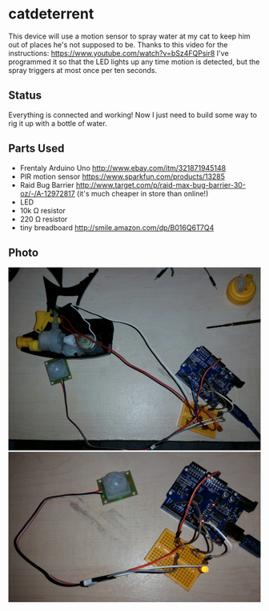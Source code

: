 # catdeterrent
This device will use a motion sensor to spray water at my cat to keep him out of places he's not supposed to be. Thanks to this video for the instructions: https://www.youtube.com/watch?v=bSz4FQPsir8 I've programmed it so that the LED lights up any time motion is detected, but the spray triggers at most once per ten seconds.

## Status

Everything is connected and working! Now I just need to build some way to rig it up with a bottle of water.

## Parts Used

- Frentaly Arduino Uno http://www.ebay.com/itm/321871945148
- PIR motion sensor https://www.sparkfun.com/products/13285
- Raid Bug Barrier http://www.target.com/p/raid-max-bug-barrier-30-oz/-/A-12972817 (it's much cheaper in store than online!)
- LED
- 10k Ω resistor
- 220 Ω resistor
- tiny breadboard http://smile.amazon.com/dp/B016Q6T7Q4

## Photo

![alt tag](https://github.com/lizcorson/catdeterrent/blob/master/photos/jan26.jpg)
![alt tag](https://github.com/lizcorson/catdeterrent/blob/master/photos/jan14.jpg)


